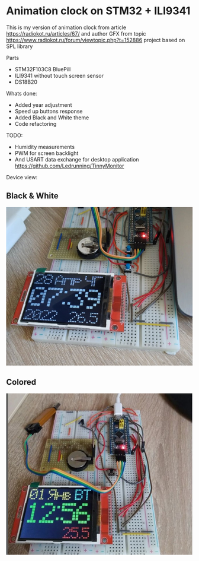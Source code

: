 # Animation clock on STM32 + ILI9341

This is my version of animation clock from article https://radiokot.ru/articles/67/
and author GFX from topic https://www.radiokot.ru/forum/viewtopic.php?t=152886
project based on SPL library

Parts
- STM32F103C8 BluePill
- ILI9341 without touch screen sensor
- DS18B20

Whats done:
- Added year adjustment 
- Speed up buttons response 
- Added Black and White theme
- Code refactoring 

TODO:
- Humidity measurements
- PWM for screen backlight
- And USART data exchange for desktop application https://github.com/Ledrunning/TinnyMonitor

Device view:  

## Black & White

![Screenshot](appearanceB_W.jpg)

## Colored

![Screenshot](appearance_colored.jpg)
